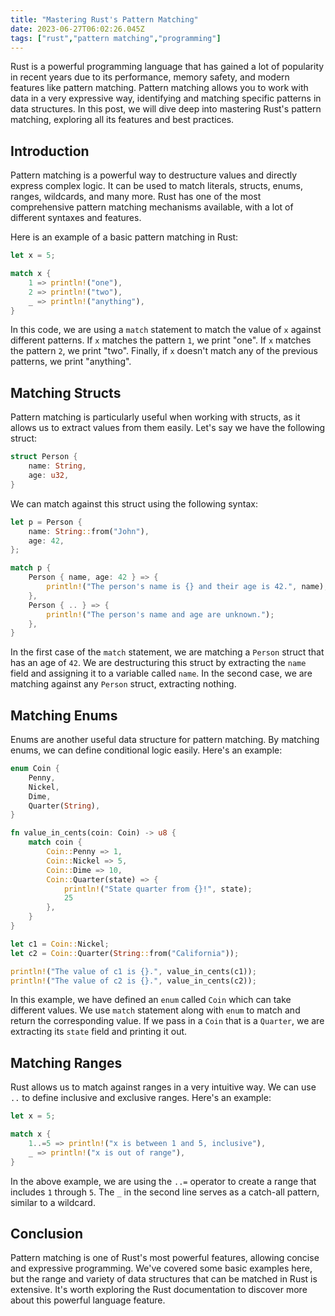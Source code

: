 ```yaml
---
title: "Mastering Rust's Pattern Matching"
date: 2023-06-27T06:02:26.045Z
tags: ["rust","pattern matching","programming"]
---
```



Rust is a powerful programming language that has gained a lot of popularity in recent years due to its performance, memory safety, and modern features like pattern matching. Pattern matching allows you to work with data in a very expressive way, identifying and matching specific patterns in data structures. In this post, we will dive deep into mastering Rust's pattern matching, exploring all its features and best practices.

## Introduction

Pattern matching is a powerful way to destructure values and directly express complex logic. It can be used to match literals, structs, enums, ranges, wildcards, and many more. Rust has one of the most comprehensive pattern matching mechanisms available, with a lot of different syntaxes and features.

Here is an example of a basic pattern matching in Rust:

```rust
let x = 5;

match x {
    1 => println!("one"),
    2 => println!("two"),
    _ => println!("anything"),
}
```

In this code, we are using a `match` statement to match the value of `x` against different patterns. If `x` matches the pattern `1`, we print "one". If `x` matches the pattern `2`, we print "two". Finally, if `x` doesn't match any of the previous patterns, we print "anything".

## Matching Structs

Pattern matching is particularly useful when working with structs, as it allows us to extract values from them easily. Let's say we have the following struct:

```rust
struct Person {
    name: String,
    age: u32,
}
```

We can match against this struct using the following syntax:

```rust
let p = Person {
    name: String::from("John"),
    age: 42,
};

match p {
    Person { name, age: 42 } => {
        println!("The person's name is {} and their age is 42.", name);
    },
    Person { .. } => {
        println!("The person's name and age are unknown.");
    },
}
```

In the first case of the `match` statement, we are matching a `Person` struct that has an age of `42`. We are destructuring this struct by extracting the `name` field and assigning it to a variable called `name`. In the second case, we are matching against any `Person` struct, extracting nothing.

## Matching Enums

Enums are another useful data structure for pattern matching. By matching enums, we can define conditional logic easily. Here's an example:

```rust
enum Coin {
    Penny,
    Nickel,
    Dime,
    Quarter(String),
}

fn value_in_cents(coin: Coin) -> u8 {
    match coin {
        Coin::Penny => 1,
        Coin::Nickel => 5,
        Coin::Dime => 10,
        Coin::Quarter(state) => {
            println!("State quarter from {}!", state);
            25
        },
    }
}

let c1 = Coin::Nickel;
let c2 = Coin::Quarter(String::from("California"));

println!("The value of c1 is {}.", value_in_cents(c1));
println!("The value of c2 is {}.", value_in_cents(c2));
```

In this example, we have defined an `enum` called `Coin` which can take different values. We use `match` statement along with `enum` to match and return the corresponding value. If we pass in a `Coin` that is a `Quarter`, we are extracting its `state` field and printing it out.

## Matching Ranges

Rust allows us to match against ranges in a very intuitive way. We can use `..` to define inclusive and exclusive ranges. Here's an example:

```rust
let x = 5;

match x {
    1..=5 => println!("x is between 1 and 5, inclusive"),
    _ => println!("x is out of range"),
}
```

In the above example, we are using the `..=` operator to create a range that includes `1` through `5`. The `_` in the second line serves as a catch-all pattern, similar to a wildcard.

## Conclusion

Pattern matching is one of Rust's most powerful features, allowing concise and expressive programming. We've covered some basic examples here, but the range and variety of data structures that can be matched in Rust is extensive. It's worth exploring the Rust documentation to discover more about this powerful language feature.